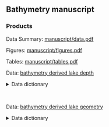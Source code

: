 
<!-- README.md is generated from README.Rmd. Please edit that file -->

## Bathymetry manuscript

### Products

Data Summary: [manuscript/data.pdf](manuscript/data.pdf)

Figures: [manuscript/figures.pdf](manuscript/figures.pdf)

Tables: [manuscript/tables.pdf](manuscript/tables.pdf)

Data: [bathymetry derived lake
depth](data/00_bathy_depth/00_bathy_depth.csv)

<details>

<summary>Data dictionary</summary>

| field                         |
| :---------------------------- |
| llid                          |
| state                         |
| max\_depth\_m                 |
| mean\_depth\_m                |
| source                        |
| effort                        |
| lake\_waterarea\_ha           |
| lake\_connectivity\_permanent |
| lake\_lat\_decdeg             |
| lake\_lon\_decdeg             |
| lat                           |
| long                          |

</details>

 

Data: [bathymetry derived lake
geometry](data/00_bathy_depth/bathy_geometry.csv)

<details>

<summary>Data dictionary</summary>

| field                 |
| :-------------------- |
| dist\_deepest         |
| dist\_viscenter       |
| dist\_between         |
| inlake\_slope         |
| inlake\_slope\_mean   |
| inlake\_slope\_median |
| maxdepth              |
| meandepth             |
| llid                  |
| state                 |
| source                |

</details>
